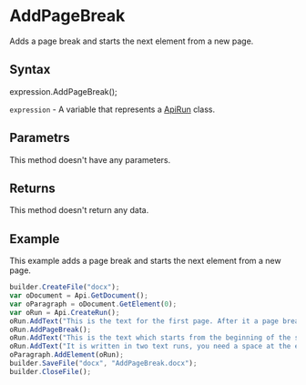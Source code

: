# AddPageBreak

Adds a page break and starts the next element from a new page.

## Syntax

expression.AddPageBreak();

`expression` - A variable that represents a [ApiRun](../ApiRun.md) class.

## Parametrs

This method doesn't have any parameters.

## Returns

This method doesn't return any data.

## Example

This example adds a page break and starts the next element from a new page.

```javascript
builder.CreateFile("docx");
var oDocument = Api.GetDocument();
var oParagraph = oDocument.GetElement(0);
var oRun = Api.CreateRun();
oRun.AddText("This is the text for the first page. After it a page break will be added. Scroll down to the second page to see the text there.");
oRun.AddPageBreak();
oRun.AddText("This is the text which starts from the beginning of the second page. ");
oRun.AddText("It is written in two text runs, you need a space at the end of the first run sentence to separate them.");
oParagraph.AddElement(oRun);
builder.SaveFile("docx", "AddPageBreak.docx");
builder.CloseFile();
```